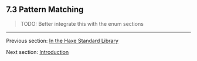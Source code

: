 ## 7.3 Pattern Matching

>TODO: Better integrate this with the enum sections

---

Previous section: [In the Haxe Standard Library](7.2.1-In_the_Haxe_Standard_Library.md)

Next section: [Introduction](7.3.1-Introduction.md)